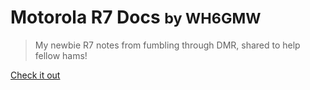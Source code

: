 # Motorola R7 Docs  <small>by WH6GMW</small>

> My newbie R7 notes from fumbling through DMR, shared to help fellow hams!

[Check it out](#motorola-r7-docs)
